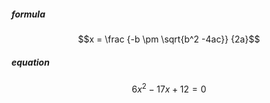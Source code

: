 ##### formula
$$x = \frac {-b \pm \sqrt{b^2 -4ac}} {2a}$$

##### equation

$$6x^2 - 17x + 12 = 0$$

